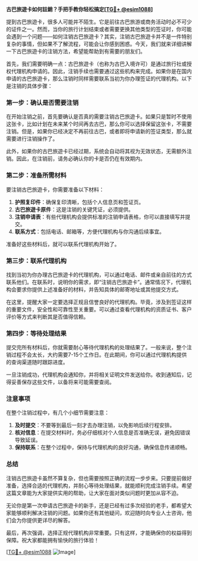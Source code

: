 **古巴旅遊卡如何註銷？手把手教你轻松搞定[[TG💪+ @esim1088](https://t.me/s/esim1088)]**

提到古巴旅遊卡，很多人可能并不陌生。它是前往古巴旅游或商务活动时必不可少的证件之一。然而，当你的旅行计划结束或者需要更换其他类型的签证时，你可能会遇到一个问题——如何注销古巴旅遊卡？其实，注销古巴旅遊卡并不是一件特别复杂的事情，但如果不了解流程，可能会让你感到困惑。今天，我们就来详细讲解一下古巴旅遊卡的注销方法，希望能帮助到有需要的朋友们。

首先，我们需要明确一点：古巴旅遊卡（也称为古巴入境许可）是通过旅行社或授权代理机构申请的。因此，注销手续也需要通过这些机构来完成。如果你是在国内申请的古巴旅遊卡，那么注销时同样需要联系当初为你办理签证的代理机构。以下是注销的具体步骤：

### 第一步：确认是否需要注销

在开始注销之前，首先要确认是否真的需要注销古巴旅遊卡。如果只是暂时不使用这张卡，比如计划在未来某个时间再去古巴，那么你可以选择保留这张卡，不需要注销。但是，如果你已经决定不再前往古巴，或者即将申请新的签证类型，那么就需要进行注销操作了。

此外，如果你的古巴旅遊卡已经过期，系统会自动将其视为无效状态，无需额外注销。因此，在注销前，请务必确认你的卡是否仍在有效期内。

### 第二步：准备所需材料

要注销古巴旅遊卡，你需要准备以下材料：

1. **护照复印件**：确保复印清晰，包括个人信息页和签证页。
2. **古巴旅遊卡原件**：这是注销的关键凭证，必须提供。
3. **注销申请表**：有些代理机构会提供标准的注销申请表格，你可以直接填写并提交。
4. **联系方式**：包括电话、邮箱等，方便代理机构与你沟通后续事宜。

准备好这些材料后，就可以联系代理机构开始了。

### 第三步：联系代理机构

找到当初为你办理古巴旅遊卡的代理机构，可以通过电话、邮件或亲自前往的方式联系他们。在联系时，说明你的需求，即“注销古巴旅遊卡”。通常情况下，代理机构会要求你提供上述准备好的材料，并告知具体的邮寄地址或其他提交方式。

在这里，提醒大家一定要选择正规且信誉良好的代理机构。毕竟，涉及到签证这样的重要文件，安全性和可靠性至关重要。可以通过查看代理机构的资质证书、客户评价等方式来判断其是否值得信赖。

### 第四步：等待处理结果

提交完所有材料后，你就需要耐心等待代理机构的处理结果了。一般来说，整个注销过程不会太长，大约需要7-15个工作日。在此期间，你可以通过代理机构提供的查询渠道随时跟踪进度。

一旦注销成功，代理机构会通知你，并将相关证明文件发送给你。收到通知后，记得妥善保存这些文件，以备将来可能需要查阅。

### 注意事项

在整个注销过程中，有几个小细节需要注意：

1. **及时提交**：不要等到最后一刻才去办理注销，以免影响后续行程安排。
2. **核对信息**：在提交材料时，务必仔细核对个人信息是否准确无误，避免因错误导致延误。
3. **保持联系**：在整个过程中，保持与代理机构的良好沟通，确保信息传递顺畅。

### 总结

注销古巴旅遊卡虽然不算复杂，但也需要按照正确的流程一步步来。只要提前做好准备，选择合适的代理机构，并耐心等待处理结果，就能顺利完成注销手续。希望这篇文章能为大家提供实用的帮助，让大家在面对类似问题时更加从容不迫。

无论你是第一次申请古巴旅遊卡的新手，还是已经有过多次经验的老手，都希望大家能够顺利解决注销的问题。如果你还有其他疑问，欢迎随时向专业人士咨询，他们会为你提供更详尽的解答。

最后，再次强调，选择正规代理机构非常重要。只有这样，才能确保你的权益得到保障。祝大家都能拥有愉快的旅行体验！

[[TG💪+ @esim1088](https://t.me/s/esim1088) ![Image](https://i.postimg.cc/4NQfJmqS/Snipaste-2025-05-13-00-14-12.png)]